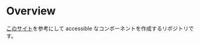 # Overview

[このサイト](https://www.w3.org/WAI/ARIA/apg/patterns/)を参考にして accessible なコンポーネントを作成するリポジトリです。

